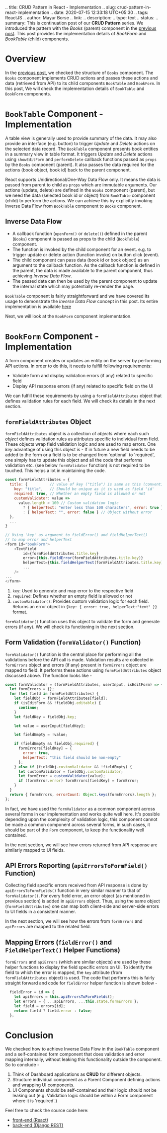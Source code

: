 .. title: CRUD Pattern in React - Implementation
.. slug: crud-pattern-in-react-implementation
.. date: 2020-07-15 12:33:18 UTC+05:30
.. tags: ReactJS
.. author: Mayur Borse
.. link:
.. description:
.. type: text
.. status:
.. summary: This is continuation post of our <strong>CRUD Pattern</strong> series. We introduced the pattern with the <em>Books</em> (parent) component in the <a href="/blog/2020/crud-pattern-in-react-introduction">previous post</a>. This post provides the implementation details of <em>BookForm</em> and <em>BookTable</em> (child) components.

# Overview

In the <a href="/blog/2020/crud-pattern-in-react-introduction">previous post</a>, we checked the structure of `Books` component. The `Books` component implements CRUD actions and passes these actions and data (retrieved from API) to its child components `BookTable` and `BookForm`. In this post, We will check the implementation details of `BookTable` and `BookForm` components.

# `BookTable` Component - Implementation

A table view is generally used to provide summary of the data. It may also provide an interface (e.g. button) to trigger _Update_ and _Delete_ actions on the selected data record. The `BookTable` component presents book entities in a summary view in table format. It triggers _Update_ and _Delete_ actions using `showEditForm` and `performDelete` callback functions passed as `props` by the `Books` component (parent). It also passes the data required for the actions (book object, book id) back to the parent component.

React supports Unidirectional/One-Way Data Flow only. It means the data is passed from parent to child as `props` which are immutable arguments. Our actions (update, delete) are defined in the `Books` component (parent), but we need the data (selected book id or object) from `BookTable` component (child) to perform the actions. We can achieve this by explicitly invoking Inverse Data Flow from `BookTable` component to `Books` component.

## Inverse Data Flow

- A callback function (`openForm()` or `delete()`) defined in the parent (`Books`) component is passed as props to the child (`BookTable`) component.
- The function is invoked by the child component for an event. e.g. to trigger update or delete action (function invoke) on button click (event).
- The child component can pass data (book id or book object) as an argument to the callback function. As the callback function is defined in the parent, the data is made available to the parent component, thus achieving _Inverse Data Flow_.
- The passed data can then be used by the parent component to update the internal state which may potentially re-render the page.

`BookTable` component is fairly straightforward and we have covered its usage to demonstrate the *Inverse Data Flow* concept in this post. Its entire implementation is available [here](https://github.com/hyphenOs/library-frontend/blob/master/src/pages/books/components/BookTable.js)

Next, we will look at the `BookForm` component implementation.

# `BookForm` Component - Implementation

A form component creates or updates an entity on the server by performing API actions. In order to do this, it needs to fulfill following requirements:

- Validate form and display validation errors (if any) related to specific field
- Display API response errors (if any) related to specific field on the UI

We can fulfill these requirements by using a `formFieldAttributes` object that defines validation rules for each field. We will check its details in the next section.

## `formFieldAttributes` Object

`formFieldAttributes` object is a collection of _objects_ where each such _object_ defines validation rules as attributes specific to individual form field. These objects wrap field validation logic and are used to map errors. One _key_ advantage of using this object is - If in future a new field needs to be added to the form or a field is to be changed from 'optional' to 'required', one simply has to update this object and all the code that performs validation etc. (see below `formValidator` function) is not required to be touched. This helps a lot in maintaining the code.

```javascript
const formFieldAttributes = {
  title: {          // value of key ("title") is same as this (convention)
    key: "title",   // Should be unique as it is used as field 'id'
    required: true, // Whether an empty field is allowed or not
    customValidator: value =>
      value.length > 100 // Custom validation logic
        ? { helperText: "enter less than 100 characters", error: true } // Object with error
        : { helperText: "", error: false } // Object without error
  },
  ...
}

// Using 'key' as argument to fieldError() and fieldHelperText()
// to map error and helperText
<form id="bookForm">
    <TextField
        id={formFieldAttributes.title.key}
        error={this.fieldError(formFieldAttributes.title.key)}
        helperText={this.fieldHelperText(formFieldAttributes.title.key)}
        ...
    />
...
</form>

```

1. `key`: Used to generate and map error to the respective field
2. `required`: Defines whether an empty field is allowed or not
3. `customValidator()`: Provides custom validation logic for each field. Returns an error object in `{key: { error: true, helperText:"text" }}` format.


`formValidator()` function uses this object to validate the form and generate errors (if any). We will check its functioning in the next section.

## Form Validation (`formValidator()` Function)

`formValidator()` function is the central place for performing all the validations before the API call is made. Validation results are collected in `formErrors` object and errors (if any) present in `formErrors` object are mapped to field. It performs these actions using `formFieldAttributes` object discussed above. The function looks like -

```javascript
const formValidator = (formFieldAttributes, userInput, isEditForm) => {
  let formErrors = {};
  for (let field in formFieldAttributes) {
    let fieldObj = formFieldAttributes[field];
    if (isEditForm && !fieldObj.editable) {
      continue;
    }
    let fieldKey = fieldObj.key;

    let value = userInput[fieldKey];

    let fieldEmpty = !value;

    if (fieldEmpty && fieldObj.required) {
      formErrors[fieldKey] = {
        error: true,
        helperText: "this field should be non-empty"
      };
    } else if (fieldObj.customValidator && !fieldEmpty) {
      let customValidator = fieldObj.customValidator;
      let formError = customValidator(value);
      if (formError.error) formErrors[fieldKey] = formError;
    }
  }
  return { formErrors, errorCount: Object.keys(formErrors).length };
};
```

In fact, we have used the `formValidator` as a common component across several forms in our implementation and works quite well here. It's possible depending upon the complexity of validation logic, this component cannot be made a common component across several forms, in such cases, it should be part of the `Form` component, to keep the functionality well contained.

In the next section, we will see how errors returned from API response are similarly mapped to UI fields.

## API Errors Reporting (`apiErrorsToFormField()` Function)

Collecting field specific errors received from API response is done by `apiErrorsToFormFields()` function in very similar manner to that of `formValidator()`. For every field error, an error object (as mentioned in previous section) is added in `apiErrors` object. Thus, using the same object (`formFieldAttributes`) one can map both client-side and server-side errors to UI fields in a consistent manner.

In the next section, we will see how the errors from `formErrors` and `apiErrors` are mapped to the related field.

## Mapping Errors (`fieldError()` and `FieldHelperText()` Helper Functions)

`formErrors` and `apiErrors` (which are similar objects) are used by these helper functions to display the field specific errors on UI. To identify the field to which the error is mapped, the `key` attribute (from `formFieldAttributes` object) is used. The code that performs this is fairly straight forward and code for `fieldError` helper function is shown below -

```javascript
  fieldError = id => {
    let apiErrors = this.apiErrorsToFormFields();
    let errors = { ...apiErrors, ...this.state.formErrors };
    let field = errors[id];
    return field ? field.error : false;
  };
```
# Conclusion

We checked how to achieve Inverse Data Flow in the `BookTable` component and a self-contained form component that does
validation and error mapping internally, without leaking this functionality outside the component. So to conclude  -

1. Think of Dashboard applications as **CRUD** for different objects.
2. Structure individual component as a Parent Component defining actions and wrapping UI components.
3. UI Components should be self-contained and their logic should not be leaking out (e.g. Validation logic should be within a Form component where it is 'required'.)

Feel free to check the source code here:

- [front-end (React)](https://github.com/hyphenOs/library-frontend)
- [back-end (Django REST)](https://github.com/hyphenOs/library-backend)
